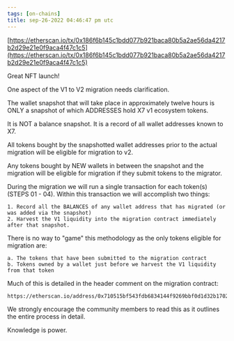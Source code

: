 ```yaml
---
tags: [on-chains]
title: sep-26-2022 04:46:47 pm utc
---
```


[https://etherscan.io/tx/0x186f6b145c1bdd077b921baca80b5a2ae56da4217b2d29e21e0f9aca4f47c1c5](https://etherscan.io/tx/0x186f6b145c1bdd077b921baca80b5a2ae56da4217b2d29e21e0f9aca4f47c1c5)

Great NFT launch!

One aspect of the V1 to V2 migration needs clarification.

The wallet snapshot that will take place in approximately twelve hours is ONLY a snapshot of which ADDRESSES hold X7 v1 ecosystem tokens.

It is NOT a balance snapshot. It is a record of all wallet addresses known to X7.

All tokens bought by the snapshotted wallet addresses prior to the actual migration will be eligible for migration to v2.

Any tokens bought by NEW wallets in between the snapshot and the migration will be eligible for migration if they submit tokens to the migrator.

During the migration we will run a single transaction for each token(s) (STEPS 01 - 04). Within this transaction we will accomplish two things:

    1. Record all the BALANCES of any wallet address that has migrated (or was added via the snapshot)
    2. Harvest the V1 liquidity into the migration contract immediately after that snapshot.

There is no way to "game" this methodology as the only tokens eligible for migration are:

    a. The tokens that have been submitted to the migration contract
    b. Tokens owned by a wallet just before we harvest the V1 liquidity from that token

Much of this is detailed in the header comment on the migration contract:

    https://etherscan.io/address/0x710515bf543fdb6834144f9269bbf0d1d32b1702#code

We strongly encourage the community members to read this as it outlines the entire process in detail.

Knowledge is power.
